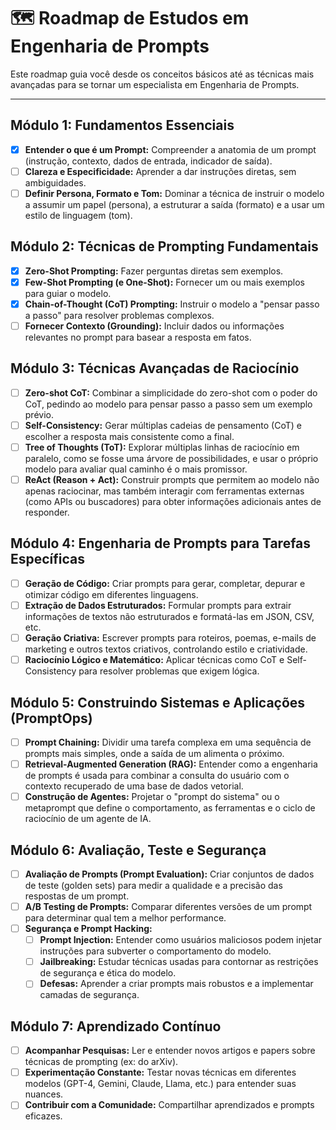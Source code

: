 # 🗺️ Roadmap de Estudos em Engenharia de Prompts

Este roadmap guia você desde os conceitos básicos até as técnicas mais avançadas para se tornar um especialista em Engenharia de Prompts.

---

## Módulo 1: Fundamentos Essenciais

- [X] **Entender o que é um Prompt:** Compreender a anatomia de um prompt (instrução, contexto, dados de entrada, indicador de saída).
- [ ] **Clareza e Especificidade:** Aprender a dar instruções diretas, sem ambiguidades.
- [ ] **Definir Persona, Formato e Tom:** Dominar a técnica de instruir o modelo a assumir um papel (persona), a estruturar a saída (formato) e a usar um estilo de linguagem (tom).

## Módulo 2: Técnicas de Prompting Fundamentais

- [X] **Zero-Shot Prompting:** Fazer perguntas diretas sem exemplos.
- [X] **Few-Shot Prompting (e One-Shot):** Fornecer um ou mais exemplos para guiar o modelo.
- [X] **Chain-of-Thought (CoT) Prompting:** Instruir o modelo a "pensar passo a passo" para resolver problemas complexos.
- [ ] **Fornecer Contexto (Grounding):** Incluir dados ou informações relevantes no prompt para basear a resposta em fatos.

## Módulo 3: Técnicas Avançadas de Raciocínio

- [ ] **Zero-shot CoT:** Combinar a simplicidade do zero-shot com o poder do CoT, pedindo ao modelo para pensar passo a passo sem um exemplo prévio.
- [ ] **Self-Consistency:** Gerar múltiplas cadeias de pensamento (CoT) e escolher a resposta mais consistente como a final.
- [ ] **Tree of Thoughts (ToT):** Explorar múltiplas linhas de raciocínio em paralelo, como se fosse uma árvore de possibilidades, e usar o próprio modelo para avaliar qual caminho é o mais promissor.
- [ ] **ReAct (Reason + Act):** Construir prompts que permitem ao modelo não apenas raciocinar, mas também interagir com ferramentas externas (como APIs ou buscadores) para obter informações adicionais antes de responder.

## Módulo 4: Engenharia de Prompts para Tarefas Específicas

- [ ] **Geração de Código:** Criar prompts para gerar, completar, depurar e otimizar código em diferentes linguagens.
- [ ] **Extração de Dados Estruturados:** Formular prompts para extrair informações de textos não estruturados e formatá-las em JSON, CSV, etc.
- [ ] **Geração Criativa:** Escrever prompts para roteiros, poemas, e-mails de marketing e outros textos criativos, controlando estilo e criatividade.
- [ ] **Raciocínio Lógico e Matemático:** Aplicar técnicas como CoT e Self-Consistency para resolver problemas que exigem lógica.

## Módulo 5: Construindo Sistemas e Aplicações (PromptOps)

- [ ] **Prompt Chaining:** Dividir uma tarefa complexa em uma sequência de prompts mais simples, onde a saída de um alimenta o próximo.
- [ ] **Retrieval-Augmented Generation (RAG):** Entender como a engenharia de prompts é usada para combinar a consulta do usuário com o contexto recuperado de uma base de dados vetorial.
- [ ] **Construção de Agentes:** Projetar o "prompt do sistema" ou o metaprompt que define o comportamento, as ferramentas e o ciclo de raciocínio de um agente de IA.

## Módulo 6: Avaliação, Teste e Segurança

- [ ] **Avaliação de Prompts (Prompt Evaluation):** Criar conjuntos de dados de teste (golden sets) para medir a qualidade e a precisão das respostas de um prompt.
- [ ] **A/B Testing de Prompts:** Comparar diferentes versões de um prompt para determinar qual tem a melhor performance.
- [ ] **Segurança e Prompt Hacking:**
  - [ ] **Prompt Injection:** Entender como usuários maliciosos podem injetar instruções para subverter o comportamento do modelo.
  - [ ] **Jailbreaking:** Estudar técnicas usadas para contornar as restrições de segurança e ética do modelo.
  - [ ] **Defesas:** Aprender a criar prompts mais robustos e a implementar camadas de segurança.

## Módulo 7: Aprendizado Contínuo

- [ ] **Acompanhar Pesquisas:** Ler e entender novos artigos e papers sobre técnicas de prompting (ex: do arXiv).
- [ ] **Experimentação Constante:** Testar novas técnicas em diferentes modelos (GPT-4, Gemini, Claude, Llama, etc.) para entender suas nuances.
- [ ] **Contribuir com a Comunidade:** Compartilhar aprendizados e prompts eficazes.